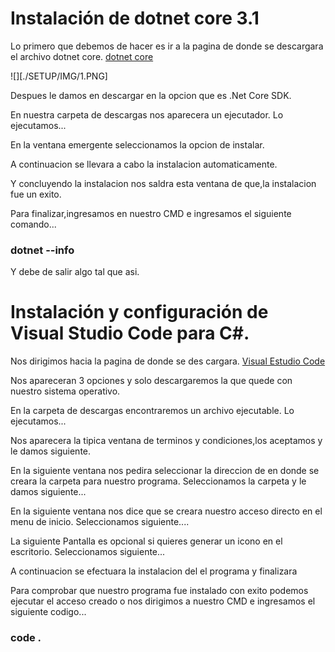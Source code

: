 # Instalación de dotnet core 3.1
Lo primero que debemos de hacer es ir a la pagina de donde se descargara el archivo dotnet core.
[dotnet core](https://dotnet.microsoft.com/download)

![][./SETUP/IMG/1.PNG]

Despues le damos en descargar en la opcion que es .Net Core SDK.

En nuestra carpeta de descargas nos aparecera un ejecutador.
Lo ejecutamos...

En la ventana emergente seleccionamos la opcion de instalar.

A continuacion se llevara a cabo la instalacion automaticamente.

Y concluyendo la instalacion nos saldra esta ventana de que,la instalacion fue un exito.

Para finalizar,ingresamos en nuestro CMD e ingresamos el siguiente comando...
### dotnet --info
Y debe de salir algo tal que asi.


# Instalación y configuración de Visual Studio Code para C#.
Nos dirigimos hacia la pagina de donde se des cargara. [Visual Estudio Code](https://code.visualstudio.com/download)

Nos apareceran 3 opciones y solo descargaremos la que quede con nuestro sistema operativo.

En la carpeta de descargas encontraremos un archivo ejecutable.
Lo ejecutamos...

Nos aparecera la tipica ventana de terminos y condiciones,los aceptamos y le damos siguiente.

En la siguiente ventana nos pedira seleccionar la direccion de en donde se creara la carpeta para nuestro 
programa.
Seleccionamos la carpeta y le damos siguiente...

En la siguiente ventana nos dice que se creara nuestro acceso directo en el menu de inicio.
Seleccionamos siguiente....

La siguiente Pantalla es opcional si quieres generar un icono en el escritorio.
Seleccionamos siguiente...

A continuacion se efectuara la instalacion del el programa y finalizara

Para comprobar que nuestro programa fue instalado con exito podemos ejecutar el
acceso creado o nos dirigimos a nuestro CMD e ingresamos el 
siguiente codigo...
### code .




